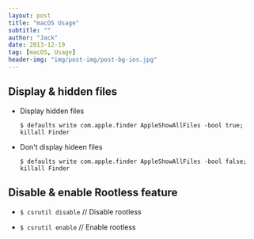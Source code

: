 ```yaml
---
layout: post
title: "macOS Usage"
subtitle: ""
author: "Jack"
date: 2013-12-19
tag: [macOS, Usage]
header-img: "img/post-img/post-bg-ios.jpg"
---
```


## Display & hidden files
- Display hidden files  

  `$ defaults write com.apple.finder AppleShowAllFiles -bool true; killall Finder`

- Don't display hideen files  

  `$ defaults write com.apple.finder AppleShowAllFiles -bool false; killall Finder`

## Disable & enable Rootless feature
- `$ csrutil disable`	// Disable rootless


- `$ csrutil enable`	// Enable rootless
